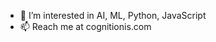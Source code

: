 - 👀 I’m interested in AI, ML, Python, JavaScript
- 📫 Reach me at cognitionis.com

<!---
hllorens/hllorens is a ✨ special ✨ repository because its `README.md` (this file) appears on your GitHub profile.
You can click the Preview link to take a look at your changes.
--->
